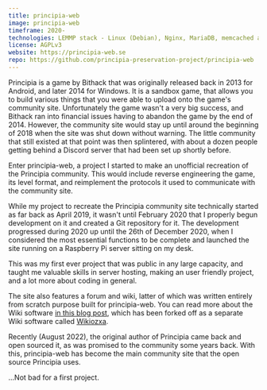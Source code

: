 ```yaml
---
title: principia-web
image: principia-web
timeframe: 2020-
technologies: LEMMP stack - Linux (Debian), Nginx, MariaDB, memcached and PHP. Frontend uses Twig as a templating engine and the CSS is compiled from SCSS stylesheets.
license: AGPLv3
website: https://principia-web.se
repo: https://github.com/principia-preservation-project/principia-web
---
```


Principia is a game by Bithack that was originally released back in 2013 for Android, and later 2014 for Windows. It is a sandbox game, that allows you to build various things that you were able to upload onto the game's community site. Unfortunately the game wasn't a very big success, and Bithack ran into financial issues having to abandon the game by the end of 2014. However, the community site would stay up until around the beginning of 2018 when the site was shut down without warning. The little community that still existed at that point was then splintered, with about a dozen people getting behind a Discord server that had been set up shortly before.

Enter principia-web, a project I started to make an unofficial recreation of the Principia community. This would include reverse engineering the game, its level format, and reimplement the protocols it used to communicate with the community site.

While my project to recreate the Principia community site technically started as far back as April 2019, it wasn't until February 2020 that I properly begun development on it and created a Git repository for it. The development progressed during 2020 up until the 26th of December 2020, when I considered the most essential functions to be complete and launched the site running on a Raspberry Pi server sitting on my desk.

This was my first ever project that was public in any large capacity, and taught me valuable skills in server hosting, making an user friendly project, and a lot more about coding in general.

The site also features a forum and wiki, latter of which was written entirely from scratch purpose built for principia-web. You can read more about the Wiki software [in this blog post](/2022/11/06/Reinventing-The-Wheel/), which has been forked off as a separate Wiki software called [Wikiozxa](/projects/wikiozxa).

Recently (August 2022), the original author of Principia came back and open sourced it, as was promised to the community some years back. With this, principia-web has become the main community site that the open source Principia uses.

...Not bad for a first project.
